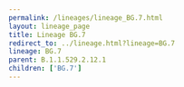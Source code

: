```yaml
---
permalink: /lineages/lineage_BG.7.html
layout: lineage_page
title: Lineage BG.7
redirect_to: ../lineage.html?lineage=BG.7
lineage: BG.7
parent: B.1.1.529.2.12.1
children: ['BG.7']
---
```

